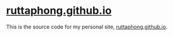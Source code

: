# [ruttaphong.github.io](http://ruttaphong.github.io)

This is the source code for my personal site, [ruttaphong.github.io](http://ruttaphong.github.io/).
